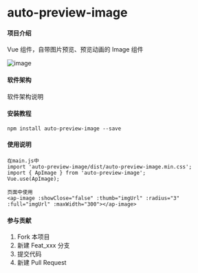 # auto-preview-image

#### 项目介绍

Vue 组件，自带图片预览、预览动画的 Image 组件

![image](https://gitee.com/_pure/codes/dn4u2bw65zxemfklcao9i45/raw?blob_name=sample1.gif)

#### 软件架构

软件架构说明

#### 安装教程

    npm install auto-preview-image --save

#### 使用说明

    在main.js中
    import 'auto-preview-image/dist/auto-preview-image.min.css';
    import { ApImage } from 'auto-preview-image';
    Vue.use(ApImage);

    页面中使用
    <ap-image :showClose="false" :thumb="imgUrl" :radius="3" :full="imgUrl" :maxWidth="300"></ap-image>

#### 参与贡献

1. Fork 本项目
2. 新建 Feat_xxx 分支
3. 提交代码
4. 新建 Pull Request
